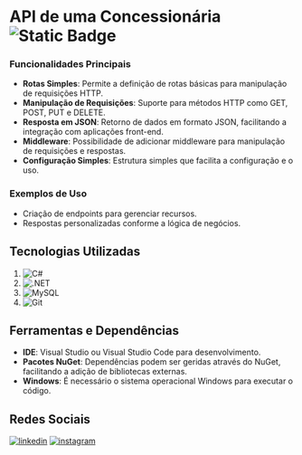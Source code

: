 # API de uma Concessionária ![Static Badge](https://img.shields.io/badge/status-%20finalizado-green)

### Funcionalidades Principais

 - **Rotas Simples**: Permite a definição de rotas básicas para manipulação
   de requisições HTTP.
 - **Manipulação de Requisições**: Suporte para métodos HTTP como GET, POST, PUT e DELETE.
 - **Resposta em JSON**: Retorno de dados em formato JSON, facilitando a
   integração com aplicações front-end.
 - **Middleware**: Possibilidade de adicionar middleware para manipulação de
   requisições e respostas.
 - **Configuração Simples**: Estrutura simples que facilita a configuração e
   o uso.

### Exemplos de Uso
 - Criação de endpoints para gerenciar recursos.
 - Respostas personalizadas conforme a lógica de negócios.

## Tecnologias Utilizadas

 1. ![C#](https://img.shields.io/badge/C%23-239120?style=for-the-badge&logo=c-sharp&logoColor=white)
 2. ![.NET](https://img.shields.io/badge/.NET-5C2D91?style=for-the-badge&logo=.net&logoColor=white)
 3. ![MySQL](https://img.shields.io/badge/MySQL-00000F?style=for-the-badge&logo=mysql&logoColor=white)
 4. ![Git](https://img.shields.io/badge/GIT-E44C30?style=for-the-badge&logo=git&logoColor=white)

## Ferramentas e Dependências

-   **IDE**: Visual Studio ou Visual Studio Code para desenvolvimento.
-   **Pacotes NuGet**: Dependências podem ser geridas através do NuGet, facilitando a adição de bibliotecas externas.
- **Windows**: É necessário o sistema operacional Windows para executar o código.

## Redes Sociais
[![linkedin](https://img.shields.io/badge/linkedin-000?style=for-the-badge&logo=linkedin&logoColor=blue)](https://www.linkedin.com/public-profile/settings?trk=d_flagship3_profile_self_view_public_profile)
[![instagram](https://img.shields.io/badge/instagram-000?style=for-the-badge&logo=instagram&logoColor=blue)](https://www.instagram.com/andregorzoni)
